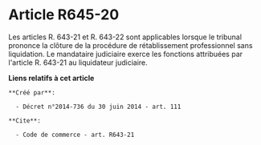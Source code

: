 # Article R645-20

Les articles R. 643-21 et R. 643-22 sont applicables lorsque le tribunal prononce la clôture de la procédure de
rétablissement professionnel sans liquidation. Le mandataire judiciaire exerce les fonctions attribuées par l'article R.
643-21 au liquidateur judiciaire.

**Liens relatifs à cet article**

	**Créé par**:

	  - Décret n°2014-736 du 30 juin 2014 - art. 111

	**Cite**:

	  - Code de commerce - art. R643-21
